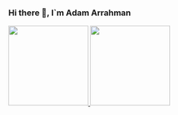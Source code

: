 ### Hi there 👋, I`m Adam Arrahman

<p align="left">
<a href="https://github.com/Dams168">
  <img height="160em" src="https://github-readme-stats-eight-theta.vercel.app/api?username=Dams168&show_icons=true&theme=algolia&include_all_commits=true&count_private=true"/>
  <img height="160em" src="https://github-readme-stats-eight-theta.vercel.app/api/top-langs/?username=Dams168&layout=compact&langs_count=8&theme=algolia"/>
</a>
</p>
